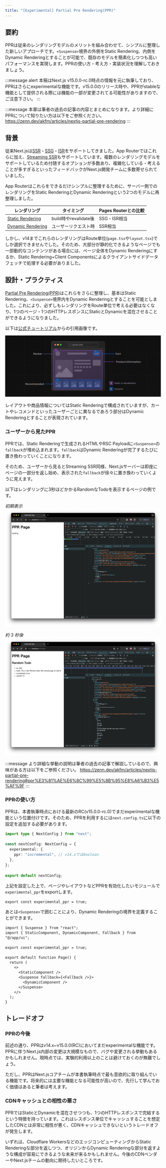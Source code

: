 ```yaml
---
title: "[Experimental] Partial Pre Rendering(PPR)"
---
```


## 要約

PPRは従来のレンダリングモデルのメリットを組み合わせて、シンプルに整理した新しいアプローチです。`<Suspense>`境界の外側をStatic Rendering、内側をDynamic Renderingとすることが可能で、既存のモデルを簡素化しつつも高いパフォーマンスを実現します。PPRの使い方・考え方・実装状況を理解しておきましょう。

:::message alert
本稿はNext.js v15.0.0-rc.0時点の情報を元に執筆しており、PPRはさらにexperimentalな機能です。v15.0.0のリリース時や、PPRがstableな機能として提供される際には機能の一部が変更されてる可能性がありますので、ご注意下さい。
:::

:::message
本章は筆者の過去の記事の内容とまとめになります。より詳細にPPRについて知りたい方は以下をご参照ください。
https://zenn.dev/akfm/articles/nextjs-partial-pre-rendering
:::

## 背景

従来Next.jsは[SSR](https://nextjs.org/docs/pages/building-your-application/rendering/server-side-rendering)・[SSG](https://nextjs.org/docs/pages/building-your-application/rendering/static-site-generation)・[ISR](https://nextjs.org/docs/pages/building-your-application/data-fetching/incremental-static-regeneration)をサポートしてきました。App Routerではこれらに加え、[Streaming SSR](https://nextjs.org/docs/app/building-your-application/rendering/server-components#streaming)もサポートしています。複数のレンダリングモデルをサポートしているため付随するオプションが多数あり、複雑化している・考えることが多すぎるといったフィードバックがNext.js開発チームに多数寄せられていました。

App Routerはこれらをできるだけシンプルに整理するために、サーバー側でのレンダリングをStatic RenderingとDynamic Renderingという2つのモデルに再整理しました。

| レンダリング                                                                                                                   | タイミング            | Pages Routerとの比較 |
| ------------------------------------------------------------------------------------------------------------------------------ | --------------------- | -------------------- |
| [Static Rendering](https://nextjs.org/docs/app/building-your-application/rendering/server-components#static-rendering-default) | build時やrevalidate後 | SSG・ISR相当         |
| [Dynamic Rendering](https://nextjs.org/docs/app/building-your-application/rendering/server-components#dynamic-rendering)       | ユーザーリクエスト時  | SSR相当              |

しかし、v14までこれらのレンダリングはRoute単位(`page.tsx`や`layout.tsx`)でしか選択できませんでした。そのため、大部分が静的化できるようなページでも一部動的なコンテンツがある場合には、ページ全体をDynamic Renderingにするか、Static Rendering+Client Componentsによるクライアントサイドデータフェッチで処理する必要がありました。

## 設計・プラクティス

[Partial Pre Rendering(PPR)](https://nextjs.org/docs/app/api-reference/next-config-js/partial-prerendering)はこれらをさらに整理し、基本はStatic Rendering、`<Suspense>`境界内をDynamic Renderingとすることを可能としました。これにより、必ずしもレンダリングをRoute単位で考える必要はなくなり、1つのページ・1つのHTTPレスポンスにStaticとDynamicを混在させることができるようになりました。

以下は[公式チュートリアル](https://nextjs.org/learn/dashboard-app/partial-prerendering)からの引用画像です。

![ppr shell](/images/nextjs-partial-pre-rendering/ppr-shell.png)

レイアウトや商品情報についてはStatic Renderingで構成されていますが、カートやレコメンドといったユーザーごとに異なるであろう部分はDynamic Renderingとすることが表現されています。

### ユーザーから見たPPR

PPRでは、Static Renderingで生成されるHTMLやRSC Payloadに`<Suspense>`の`fallback`が埋め込まれます。`fallback`はDynamic Renderingが完了するたびに置き換わっていくことになります。

そのため、ユーザーから見るとStreaming SSR同様、Next.jsサーバーは即座にページの一部分を返し始め、表示された`fallback`が徐々に置き換わっていくように見えます。

以下はレンダリングに3秒ほどかかるRandomなTodoを表示するページの例です。

_初期表示_
![stream start](/images/nextjs-partial-pre-rendering/ppr-stream-start.png)

_約 3 秒後_
![stream end](/images/nextjs-partial-pre-rendering/ppr-stream-end.png)

:::message
より詳細な挙動の説明は筆者の過去の記事で解説しているので、興味がある方は以下をご参照ください。
https://zenn.dev/akfm/articles/nextjs-partial-pre-rendering#ppr%E3%81%AE%E6%8C%99%E5%8B%95%E8%A6%B3%E5%AF%9F
:::

### PPRの使い方

PPRは、本書執筆時点における最新のRC(v15.0.0-rc.0)でまだexperimentalな機能という位置付けです。そのため、PPRを利用するには`next.config.ts`に以下の設定を追加する必要があります。

```ts :next.config.ts
import type { NextConfig } from "next";

const nextConfig: NextConfig = {
  experimental: {
    ppr: "incremental", // v14.xではboolean
  },
};

export default nextConfig;
```

上記を設定した上で、ページやレイアウトなどPPRを有効化したいモジュールで`experimental_ppr`をexportします。

```tsx
export const experimental_ppr = true;
```

あとは`<Suspense>`で囲むことにより、Dynamic Renderingの境界を定義することができます。

```tsx
import { Suspense } from "react";
import { StaticComponent, DynamicComponent, Fallback } from "@/app/ui";

export const experimental_ppr = true;

export default function Page() {
  return (
    <>
      <StaticComponent />
      <Suspense fallback={<Fallback />}>
        <DynamicComponent />
      </Suspense>
    </>
  );
}
```

## トレードオフ

### PPRの今後

前述の通り、PPRはv14.x~v15.0.0(RC)においてまだexperimentalな機能です。PPRに伴うNext.js内部の変更は大規模なもので、バグや変更される挙動もあるかもしれません。現時点では、実験的利用以上のことは避けておくのが無難でしょう。

ただし、PPRはNext.jsコアチームが本書執筆時点で最も意欲的に取り組んでいる機能です。将来的には主要な機能となる可能性が高いので、先行して学んでおく価値はあると筆者は考えます。

### CDNキャッシュとの相性の悪さ

PPRではStaticとDynamicを混在させつつも、1つのHTTPレスポンスで完結するという特徴を持っています。これはレスポンス単位でキャッシュすることを想定したCDNとは非常に相性が悪く、CDNキャッシュできないというトレードオフが発生します。

いずれは、Cloudflare WorkersなどのエッジコンピューティングからStatic Renderingな部分を返しつつ、オリジンからDynamic Renderingな部分を返すような構成が容易にできるような未来が来るかもしれません。今後のCDNベンダーやNext.jsチームの動向に期待したいところです。
